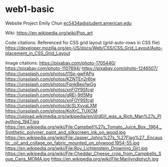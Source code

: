 # web1-basic
Website Project
Emily Chun
ec5434a@student.american.edu

Wiki:
https://en.wikipedia.org/wiki/Pop_art

Code citations:
Referenced for CSS grid layout (grid-auto-rows in CSS file)
https://developer.mozilla.org/en-US/docs/Web/CSS/CSS_Grid_Layout/Auto-placement_in_CSS_Grid_Layout

Image citations:
https://pixabay.com/photo-1705440/
https://pixabay.com/photo-1107694/
https://pixabay.com/photo-1246507/
https://unsplash.com/photos/t1Sp-gwFAPg
https://unsplash.com/photos/KZNTEn2r6tw
https://unsplash.com/photos/FqnkBeq1wGg
https://unsplash.com/photos/xnFOY9SfcgI
https://unsplash.com/photos/gREi-9tI5Mg
https://unsplash.com/photos/xnFOY9SfcgI
https://unsplash.com/photos/dcSLXvvaLXM
https://unsplash.com/photos/KoXrC_TUXCM
https://upload.wikimedia.org/wikipedia/en/d/d0/I_was_a_Rich_Man%27s_Plaything_1947.jpg
https://en.wikipedia.org/wiki/File:Campbell%27s_Tomato_Juice_Box._1964._Synthetic_polymer_paint_and_silkscreen_ink_on_wood.jpg
https://en.wikipedia.org/wiki/File:Jasper_Johns%27s_%27Flag%27,_Encaustic,_oil_and_collage_on_fabric_mounted_on_plywood,1954-55.jpg
https://en.wikipedia.org/wiki/File:Roy_Lichtenstein_Drowning_Girl.jpg
https://en.wikipedia.org/wiki/File:Cheddar_Cheese_crop_from_Campbells_Soup_Cans_MOMA.jpg
https://en.wikipedia.org/wiki/File:Marilyndiptych.jpg